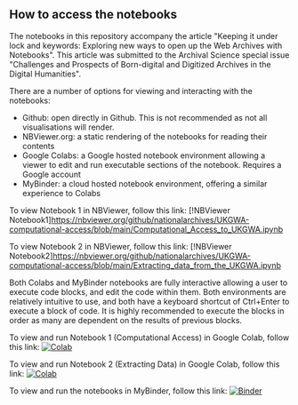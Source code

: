 ## How to access the notebooks

The notebooks in this repository accompany the article "Keeping it under lock and keywords: Exploring new ways to open up the Web Archives with Notebooks". This article was submitted to the Archival Science special issue "Challenges and Prospects of Born-digital and Digitized Archives in the Digital Humanities".

There are a number of options for viewing and interacting with the notebooks:
* Github: open directly in Github. This is not recommended as not all visualisations will render.
* NBViewer.org: a static rendering of the notebooks for reading their contents
* Google Colabs: a Google hosted notebook environment allowing a viewer to edit and run executable sections of the notebook. Requires a Google account
* MyBinder: a cloud hosted notebook environment, offering a similar experience to Colabs

To view Notebook 1 in NBViewer, follow this link:
[!NBViewer Notebook1]https://nbviewer.org/github/nationalarchives/UKGWA-computational-access/blob/main/Computational_Access_to_UKGWA.ipynb

To view Notebook 2 in NBViewer, follow this link:
[!NBViewer Notebook2]https://nbviewer.org/github/nationalarchives/UKGWA-computational-access/blob/main/Extracting_data_from_the_UKGWA.ipynb

Both Colabs and MyBinder notebooks are fully interactive allowing a user to execute code blocks, and edit the code within them. Both environments are relatively intuitive to use, and both have a keyboard shortcut of Ctrl+Enter to execute a block of code. It is highly recommended to execute the blocks in order as many are dependent on the results of previous blocks.

To view and run Notebook 1 (Computational Access) in Google Colab, follow this link:
[![Colab](https://colab.research.google.com/assets/colab-badge.svg)](https://colab.research.google.com/github/nationalarchives/UKGWA-computational-access/blob/main/Computational_Access_to_UKGWA.ipynb)

To view and run Notebook 2 (Extracting Data) in Google Colab, follow this link:
[![Colab](https://colab.research.google.com/assets/colab-badge.svg)](https://colab.research.google.com/github/nationalarchives/UKGWA-computational-access/blob/main/Extracting_data_from_the_UKGWA.ipynb)

To view and run the notebooks in MyBinder, follow this link:
[![Binder](https://mybinder.org/badge_logo.svg)](https://mybinder.org/v2/gh/nationalarchives/UKGWA-computational-access/HEAD)
